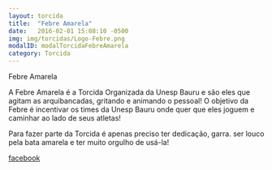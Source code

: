 ```yaml
---
layout: torcida
title:  "Febre Amarela"
date:   2016-02-01 15:08:10 -0500
img: img/torcidas/Logo-Febre.png
modalID: modalTorcidaFebreAmarela
category: Torcida
---
```

Febre Amarela

A Febre Amarela é a Torcida Organizada da Unesp Bauru e são eles que agitam as arquibancadas, gritando e animando o pessoal! O objetivo da Febre é incentivar os times da Unesp Bauru onde quer que eles joguem e caminhar ao lado de seus atletas! 

Para fazer parte da Torcida é apenas preciso ter dedicação, garra. ser louco pela bata amarela e ter muito orgulho de usá-la! 

[facebook](fb.com/torcidaorganizada.febreamarela)